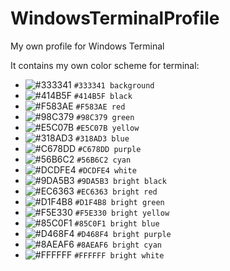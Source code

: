 # WindowsTerminalProfile
My own profile for Windows Terminal

It contains my own color scheme for terminal:

- ![#333341](https://placehold.it/15/333341/000000?text=+) `#333341 background`
- ![#414B5F](https://placehold.it/15/414B5F/000000?text=+) `#414B5F black`
- ![#F583AE](https://placehold.it/15/F583AE/000000?text=+) `#F583AE red`
- ![#98C379](https://placehold.it/15/98C379/000000?text=+) `#98C379 green`
- ![#E5C07B](https://placehold.it/15/E5C07B/000000?text=+) `#E5C07B yellow`
- ![#318AD3](https://placehold.it/15/318AD3/000000?text=+) `#318AD3 blue`
- ![#C678DD](https://placehold.it/15/C678DD/000000?text=+) `#C678DD purple`
- ![#56B6C2](https://placehold.it/15/56B6C2/000000?text=+) `#56B6C2 cyan`
- ![#DCDFE4](https://placehold.it/15/DCDFE4/000000?text=+) `#DCDFE4 white`
- ![#9DA5B3](https://placehold.it/15/9DA5B3/000000?text=+) `#9DA5B3 bright black`
- ![#EC6363](https://placehold.it/15/EC6363/000000?text=+) `#EC6363 bright red`
- ![#D1F4B8](https://placehold.it/15/D1F4B8/000000?text=+) `#D1F4B8 bright green`
- ![#F5E330](https://placehold.it/15/F5E330/000000?text=+) `#F5E330 bright yellow`
- ![#85C0F1](https://placehold.it/15/85C0F1/000000?text=+) `#85C0F1 bright blue`
- ![#D468F4](https://placehold.it/15/D468F4/000000?text=+) `#D468F4 bright purple`
- ![#8AEAF6](https://placehold.it/15/8AEAF6/000000?text=+) `#8AEAF6 bright cyan`
- ![#FFFFFF](https://placehold.it/15/FFFFFF/000000?text=+) `#FFFFFF bright white`
